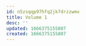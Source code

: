 ```yaml
---
id: n5zsqqp97hfq2jk7drzzwmx
title: Volume 1
desc: ''
updated: 1666375155807
created: 1666375155807
---
```

